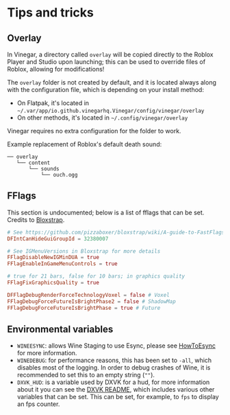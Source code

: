 # Tips and tricks

## Overlay
In Vinegar, a directory called `overlay` will be copied directly to the Roblox Player and Studio upon launching; this can be used to override files of Roblox, allowing for modifications!

The `overlay` folder is not created by default, and it is located always along with the configuration file, which is depending on your install method:

- On Flatpak, it's located in `~/.var/app/io.github.vinegarhq.Vinegar/config/vinegar/overlay`
- On other methods, it's located in `~/.config/vinegar/overlay`

Vinegar requires no extra configuration for the folder to work.

Example replacement of Roblox's default death sound:
```
── overlay
   └── content
       └── sounds
           └── ouch.ogg
```

## FFlags
This section is undocumented; below is a list of fflags that can be set. Credits to [Bloxstrap](https://github.com/pizzaboxer/bloxstrap/blob/main/Bloxstrap/FastFlagManager.cs).

```toml
# See https://github.com/pizzaboxer/bloxstrap/wiki/A-guide-to-FastFlags#gui-hiding
DFIntCanHideGuiGroupId = 32380007

# See IGMenuVersions in Bloxstrap for more details
FFlagDisableNewIGMinDUA = true
FFlagEnableInGameMenuControls = true

# true for 21 bars, false for 10 bars; in graphics quality
FFlagFixGraphicsQuality = true

DFFlagDebugRenderForceTechnologyVoxel = false # Voxel
FFlagDebugForceFutureIsBrightPhase2 = false # ShadowMap
FFlagDebugForceFutureIsBrightPhase = true # Future
```

## Environmental variables
+ `WINEESYNC`: allows Wine Staging to use Esync, please see [HowToEsync](https://github.com/lutris/docs/blob/master/HowToEsync.md) for more information.
+ `WINEDEBUG`: for performance reasons, this has been set to `-all`, which disables most of the logging. In order to debug crashes of Wine, it is recommended to set this to an empty string (`""`).
+ `DXVK_HUD`: is a variable used by DXVK for a hud, for more information about it you can see the [DXVK README](https://github.com/doitsujin/dxvk#hud), which includes various other variables that can be set. This can be set, for example, to `fps` to display an fps counter.

